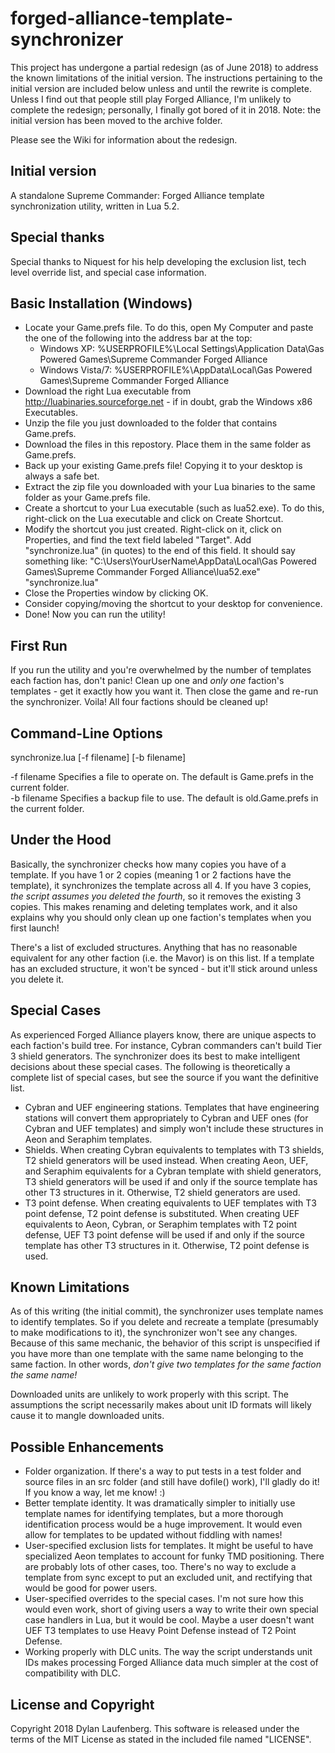 forged-alliance-template-synchronizer
=====================================

This project has undergone a partial redesign (as of June 2018) to address the known limitations of the initial version. The instructions pertaining to the initial version are included below unless and until the rewrite is complete. Unless I find out that people still play Forged Alliance, I'm unlikely to complete the redesign; personally, I finally got bored of it in 2018. Note: the initial version has been moved to the archive folder.

Please see the Wiki for information about the redesign.

Initial version
---------------

A standalone Supreme Commander: Forged Alliance template synchronization utility, written in Lua 5.2.

Special thanks
--------------

Special thanks to Niquest for his help developing the exclusion list, tech level override list, and special case information.

Basic Installation (Windows)
----------------------------

- Locate your Game.prefs file. To do this, open My Computer and paste the one of the following into the address bar at the top:
    - Windows XP: %USERPROFILE%\Local Settings\Application Data\Gas Powered Games\Supreme Commander Forged Alliance
    - Windows Vista/7: %USERPROFILE%\AppData\Local\Gas Powered Games\Supreme Commander Forged Alliance
- Download the right Lua executable from http://luabinaries.sourceforge.net - if in doubt, grab the Windows x86 Executables.
- Unzip the file you just downloaded to the folder that contains Game.prefs.
- Download the files in this repostory. Place them in the same folder as Game.prefs.
- Back up your existing Game.prefs file! Copying it to your desktop is always a safe bet.
- Extract the zip file you downloaded with your Lua binaries to the same folder as your Game.prefs file.
- Create a shortcut to your Lua executable (such as lua52.exe). To do this, right-click on the Lua executable and click on Create Shortcut.
- Modify the shortcut you just created. Right-click on it, click on Properties, and find the text field labeled "Target". Add "synchronize.lua" (in quotes) to the end of this field. It should say something like: "C:\Users\YourUserName\AppData\Local\Gas Powered Games\Supreme Commander Forged Alliance\lua52.exe" "synchronize.lua"
- Close the Properties window by clicking OK.
- Consider copying/moving the shortcut to your desktop for convenience.
- Done! Now you can run the utility!

First Run
---------

If you run the utility and you're overwhelmed by the number of templates each faction has, don't panic! Clean up one and _only one_ faction's templates - get it exactly how you want it. Then close the game and re-run the synchronizer. Voila! All four factions should be cleaned up!

Command-Line Options
--------------------

synchronize.lua [-f filename] [-b filename]

-f filename Specifies a file to operate on. The default is Game.prefs in the current folder.  
-b filename Specifies a backup file to use. The default is old.Game.prefs in the current folder.

Under the Hood
--------------

Basically, the synchronizer checks how many copies you have of a template. If you have 1 or 2 copies (meaning 1 or 2 factions have the template), it synchronizes the template across all 4. If you have 3 copies, _the script assumes you deleted the fourth_, so it removes the existing 3 copies. This makes renaming and deleting templates work, and it also explains why you should only clean up one faction's templates when you first launch!

There's a list of excluded structures. Anything that has no reasonable equivalent for any other faction (i.e. the Mavor) is on this list. If a template has an excluded structure, it won't be synced - but it'll stick around unless you delete it.

Special Cases
-------------

As experienced Forged Alliance players know, there are unique aspects to each faction's build tree. For instance, Cybran commanders can't build Tier 3 shield generators. The synchronizer does its best to make intelligent decisions about these special cases. The following is theoretically a complete list of special cases, but see the source if you want the definitive list.

- Cybran and UEF engineering stations. Templates that have engineering stations will convert them appropriately to Cybran and UEF ones (for Cybran and UEF templates) and simply won't include these structures in Aeon and Seraphim templates.
- Shields. When creating Cybran equivalents to templates with T3 shields, T2 shield generators will be used instead.
  When creating Aeon, UEF, and Seraphim equivalents for a Cybran template with shield generators, T3 shield generators will be used if and only if the source template has other T3 structures in it. Otherwise, T2 shield generators are used.
- T3 point defense. When creating equivalents to UEF templates with T3 point defense, T2 point defense is substituted.
  When creating UEF equivalents to Aeon, Cybran, or Seraphim templates with T2 point defense, UEF T3 point defense will be used if and only if the source template has other T3 structures in it. Otherwise, T2 point defense is used.


Known Limitations
-----------------

As of this writing (the initial commit), the synchronizer uses template names to identify templates. So if you delete and recreate a template (presumably to make modifications to it), the synchronizer won't see any changes. Because of this same mechanic, the behavior of this script is unspecified if you have more than one template with the same name belonging to the same faction. In other words, _don't give two templates for the same faction the same name!_

Downloaded units are unlikely to work properly with this script. The assumptions the script necessarily makes about unit ID formats will likely cause it to mangle downloaded units.

Possible Enhancements
---------------------

- Folder organization. If there's a way to put tests in a test folder and source files in an src folder (and still have dofile() work), I'll gladly do it! If you know a way, let me know! :)
- Better template identity. It was dramatically simpler to initially use template names for identifying templates, but a more thorough identification process would be a huge improvement. It would even allow for templates to be updated without fiddling with names!
- User-specified exclusion lists for templates. It might be useful to have specialized Aeon templates to account for funky TMD positioning. There are probably lots of other cases, too. There's no way to exclude a template from sync except to put an excluded unit, and rectifying that would be good for power users.
- User-specified overrides to the special cases. I'm not sure how this would even work, short of giving users a way to write their own special case handlers in Lua, but it would be cool. Maybe a user doesn't want UEF T3 templates to use Heavy Point Defense instead of T2 Point Defense.
- Working properly with DLC units. The way the script understands unit IDs makes processing Forged Alliance data much simpler at the cost of compatibility with DLC.

License and Copyright
---------------------

Copyright 2018 Dylan Laufenberg. This software is released under the terms of the MIT License as stated in the included file named "LICENSE".
